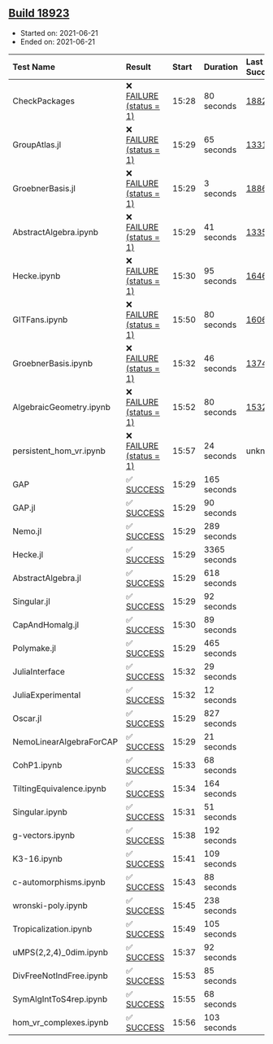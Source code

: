 ## [Build 18923](https://oscarci.mathematik.uni-kl.de/job/oscar/18923/)

* Started on: 2021-06-21
* Ended on: 2021-06-21

| Test Name    | Result | Start | Duration | Last Success | First Failure |
|:-------------|:-------|:------|:---------|:-------------|:--------------|
| CheckPackages | ❌ [FAILURE (status = 1)](https://oscarci.mathematik.uni-kl.de/job/oscar/18923/artifact/logs/build-18923/CheckPackages.log) | 15:28 | 80 seconds | [18822](https://oscarci.mathematik.uni-kl.de/job/oscar/18822/) | [18823](https://oscarci.mathematik.uni-kl.de/job/oscar/18823/) |
| GroupAtlas.jl | ❌ [FAILURE (status = 1)](https://oscarci.mathematik.uni-kl.de/job/oscar/18923/artifact/logs/build-18923/GroupAtlas.jl.log) | 15:29 | 65 seconds | [13311](https://oscarci.mathematik.uni-kl.de/job/oscar/13311/) | [13312](https://oscarci.mathematik.uni-kl.de/job/oscar/13312/) |
| GroebnerBasis.jl | ❌ [FAILURE (status = 1)](https://oscarci.mathematik.uni-kl.de/job/oscar/18923/artifact/logs/build-18923/GroebnerBasis.jl.log) | 15:29 | 3 seconds | [18864](https://oscarci.mathematik.uni-kl.de/job/oscar/18864/) | [18865](https://oscarci.mathematik.uni-kl.de/job/oscar/18865/) |
| AbstractAlgebra.ipynb | ❌ [FAILURE (status = 1)](https://oscarci.mathematik.uni-kl.de/job/oscar/18923/artifact/logs/build-18923/AbstractAlgebra.ipynb.log) | 15:29 | 41 seconds | [13355](https://oscarci.mathematik.uni-kl.de/job/oscar/13355/) | [13356](https://oscarci.mathematik.uni-kl.de/job/oscar/13356/) |
| Hecke.ipynb | ❌ [FAILURE (status = 1)](https://oscarci.mathematik.uni-kl.de/job/oscar/18923/artifact/logs/build-18923/Hecke.ipynb.log) | 15:30 | 95 seconds | [16463](https://oscarci.mathematik.uni-kl.de/job/oscar/16463/) | [16464](https://oscarci.mathematik.uni-kl.de/job/oscar/16464/) |
| GITFans.ipynb | ❌ [FAILURE (status = 1)](https://oscarci.mathematik.uni-kl.de/job/oscar/18923/artifact/logs/build-18923/GITFans.ipynb.log) | 15:50 | 80 seconds | [16068](https://oscarci.mathematik.uni-kl.de/job/oscar/16068/) | [16069](https://oscarci.mathematik.uni-kl.de/job/oscar/16069/) |
| GroebnerBasis.ipynb | ❌ [FAILURE (status = 1)](https://oscarci.mathematik.uni-kl.de/job/oscar/18923/artifact/logs/build-18923/GroebnerBasis.ipynb.log) | 15:32 | 46 seconds | [13748](https://oscarci.mathematik.uni-kl.de/job/oscar/13748/) | [13749](https://oscarci.mathematik.uni-kl.de/job/oscar/13749/) |
| AlgebraicGeometry.ipynb | ❌ [FAILURE (status = 1)](https://oscarci.mathematik.uni-kl.de/job/oscar/18923/artifact/logs/build-18923/AlgebraicGeometry.ipynb.log) | 15:52 | 80 seconds | [15322](https://oscarci.mathematik.uni-kl.de/job/oscar/15322/) | [15323](https://oscarci.mathematik.uni-kl.de/job/oscar/15323/) |
| persistent_hom_vr.ipynb | ❌ [FAILURE (status = 1)](https://oscarci.mathematik.uni-kl.de/job/oscar/18923/artifact/logs/build-18923/persistent_hom_vr.ipynb.log) | 15:57 | 24 seconds | unknown | unknown |
| GAP | ✅ [SUCCESS](https://oscarci.mathematik.uni-kl.de/job/oscar/18923/artifact/logs/build-18923/GAP.log) | 15:29 | 165 seconds |  |  |
| GAP.jl | ✅ [SUCCESS](https://oscarci.mathematik.uni-kl.de/job/oscar/18923/artifact/logs/build-18923/GAP.jl.log) | 15:29 | 90 seconds |  |  |
| Nemo.jl | ✅ [SUCCESS](https://oscarci.mathematik.uni-kl.de/job/oscar/18923/artifact/logs/build-18923/Nemo.jl.log) | 15:29 | 289 seconds |  |  |
| Hecke.jl | ✅ [SUCCESS](https://oscarci.mathematik.uni-kl.de/job/oscar/18923/artifact/logs/build-18923/Hecke.jl.log) | 15:29 | 3365 seconds |  |  |
| AbstractAlgebra.jl | ✅ [SUCCESS](https://oscarci.mathematik.uni-kl.de/job/oscar/18923/artifact/logs/build-18923/AbstractAlgebra.jl.log) | 15:29 | 618 seconds |  |  |
| Singular.jl | ✅ [SUCCESS](https://oscarci.mathematik.uni-kl.de/job/oscar/18923/artifact/logs/build-18923/Singular.jl.log) | 15:29 | 92 seconds |  |  |
| CapAndHomalg.jl | ✅ [SUCCESS](https://oscarci.mathematik.uni-kl.de/job/oscar/18923/artifact/logs/build-18923/CapAndHomalg.jl.log) | 15:30 | 89 seconds |  |  |
| Polymake.jl | ✅ [SUCCESS](https://oscarci.mathematik.uni-kl.de/job/oscar/18923/artifact/logs/build-18923/Polymake.jl.log) | 15:29 | 465 seconds |  |  |
| JuliaInterface | ✅ [SUCCESS](https://oscarci.mathematik.uni-kl.de/job/oscar/18923/artifact/logs/build-18923/JuliaInterface.log) | 15:32 | 29 seconds |  |  |
| JuliaExperimental | ✅ [SUCCESS](https://oscarci.mathematik.uni-kl.de/job/oscar/18923/artifact/logs/build-18923/JuliaExperimental.log) | 15:32 | 12 seconds |  |  |
| Oscar.jl | ✅ [SUCCESS](https://oscarci.mathematik.uni-kl.de/job/oscar/18923/artifact/logs/build-18923/Oscar.jl.log) | 15:29 | 827 seconds |  |  |
| NemoLinearAlgebraForCAP | ✅ [SUCCESS](https://oscarci.mathematik.uni-kl.de/job/oscar/18923/artifact/logs/build-18923/NemoLinearAlgebraForCAP.log) | 15:29 | 21 seconds |  |  |
| CohP1.ipynb | ✅ [SUCCESS](https://oscarci.mathematik.uni-kl.de/job/oscar/18923/artifact/logs/build-18923/CohP1.ipynb.log) | 15:33 | 68 seconds |  |  |
| TiltingEquivalence.ipynb | ✅ [SUCCESS](https://oscarci.mathematik.uni-kl.de/job/oscar/18923/artifact/logs/build-18923/TiltingEquivalence.ipynb.log) | 15:34 | 164 seconds |  |  |
| Singular.ipynb | ✅ [SUCCESS](https://oscarci.mathematik.uni-kl.de/job/oscar/18923/artifact/logs/build-18923/Singular.ipynb.log) | 15:31 | 51 seconds |  |  |
| g-vectors.ipynb | ✅ [SUCCESS](https://oscarci.mathematik.uni-kl.de/job/oscar/18923/artifact/logs/build-18923/g-vectors.ipynb.log) | 15:38 | 192 seconds |  |  |
| K3-16.ipynb | ✅ [SUCCESS](https://oscarci.mathematik.uni-kl.de/job/oscar/18923/artifact/logs/build-18923/K3-16.ipynb.log) | 15:41 | 109 seconds |  |  |
| c-automorphisms.ipynb | ✅ [SUCCESS](https://oscarci.mathematik.uni-kl.de/job/oscar/18923/artifact/logs/build-18923/c-automorphisms.ipynb.log) | 15:43 | 88 seconds |  |  |
| wronski-poly.ipynb | ✅ [SUCCESS](https://oscarci.mathematik.uni-kl.de/job/oscar/18923/artifact/logs/build-18923/wronski-poly.ipynb.log) | 15:45 | 238 seconds |  |  |
| Tropicalization.ipynb | ✅ [SUCCESS](https://oscarci.mathematik.uni-kl.de/job/oscar/18923/artifact/logs/build-18923/Tropicalization.ipynb.log) | 15:49 | 105 seconds |  |  |
| uMPS(2,2,4)_0dim.ipynb | ✅ [SUCCESS](https://oscarci.mathematik.uni-kl.de/job/oscar/18923/artifact/logs/build-18923/uMPS-2-2-4-_0dim.ipynb.log) | 15:37 | 92 seconds |  |  |
| DivFreeNotIndFree.ipynb | ✅ [SUCCESS](https://oscarci.mathematik.uni-kl.de/job/oscar/18923/artifact/logs/build-18923/DivFreeNotIndFree.ipynb.log) | 15:53 | 85 seconds |  |  |
| SymAlgIntToS4rep.ipynb | ✅ [SUCCESS](https://oscarci.mathematik.uni-kl.de/job/oscar/18923/artifact/logs/build-18923/SymAlgIntToS4rep.ipynb.log) | 15:55 | 68 seconds |  |  |
| hom_vr_complexes.ipynb | ✅ [SUCCESS](https://oscarci.mathematik.uni-kl.de/job/oscar/18923/artifact/logs/build-18923/hom_vr_complexes.ipynb.log) | 15:56 | 103 seconds |  |  |
